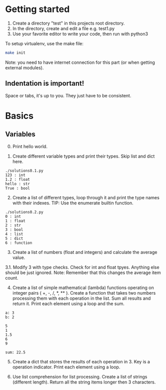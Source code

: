
# Getting started

1. Create a directory "test" in this projects root directory.
2. In the directory, create and edit a file e.g. test1.py
3. Use your favorite editor to write your code, then run with python3

To setup virtualenv, use the make file:
```bash
make init
```
Note: you need to have internet connection for this part (or when getting external modules).

## Indentation is important!

Space or tabs, it's up to you. They just have to be consistent.


# Basics

## Variables

0. Print hello world.

1. Create different variable types and print their types. Skip list and dict here.

```
./solutions0.1.py
123 : int
1.2 : float
hello : str
True : bool
```

2. Create a list of different types, loop through it and print the type names with their indexes.
TIP: Use the enumerate builtin function.

```
./solutions0.2.py
0 : int
1 : float
2 : str
3 : bool
4 : list
5 : dict
6 : function
```

3. Create a list of numbers (float and integers) and calculate the average value.


3.1. Modify 3 with type checks. Check for int and float tpyes. Anything else should be just ignored.
Note: Remember that this changes the average item count.

4. Create a list of simple mathematical (lambda) functions operating on integer pairs ( +, -, /, *, ** ).
Create a function that takes two numbers processing them with each operation in the list. Sum all results and return it.
Print each element using a loop and the sum.

```
a: 3
b: 2

5
1
1.5
6
9

sum: 22.5
```

5. Create a dict that stores the results of each operation in 3. Key is a operation indicator.
Print each element using a loop.

6. Use list comprehension for list processing. Create a list of strings (different length).
Return all the string items longer then 3 characters.
